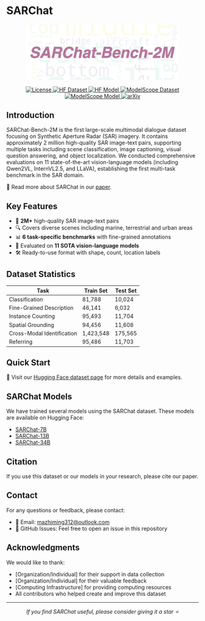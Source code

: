 # SARChat

<p align="center">
  <img src="./assets/logo.png" alt="SARChat Logo" width="400"/>
</p>

<p align="center">
  <a href="LICENSE">
    <img alt="License" src="https://img.shields.io/badge/License-CC%20BY--NC%204.0-lightgrey.svg"/>
  </a>
  <a href="https://huggingface.co/datasets/YourOrg/SARChat">
    <img alt="HF Dataset" src="https://img.shields.io/badge/🤗-Dataset-yellow.svg"/>
  </a>
  <a href="https://huggingface.co/YourOrg/SARChat">
    <img alt="HF Model" src="https://img.shields.io/badge/🤗-Models-blue.svg"/>
  </a>
  <a href="https://modelscope.cn/datasets/YourOrg/SARChat">
    <img alt="ModelScope Dataset" src="https://img.shields.io/badge/ModelScope-Dataset-orange.svg"/>
  </a>
  <a href="https://modelscope.cn/models/YourOrg/SARChat">
    <img alt="ModelScope Model" src="https://img.shields.io/badge/ModelScope-Models-green.svg"/>
  </a>
  <a href="https://arxiv.org/abs/xxxx.xxxxx">
    <img alt="arXiv" src="https://img.shields.io/badge/arXiv-xxxx.xxxxx-b31b1b.svg"/>
  </a>
</p>

## Introduction

SARChat-Bench-2M is the first large-scale multimodal dialogue dataset focusing on Synthetic Aperture Radar (SAR) imagery. It contains approximately 2 million high-quality SAR image-text pairs, supporting multiple tasks including scene classification, image captioning, visual question answering, and object localization. We conducted comprehensive evaluations on 11 state-of-the-art vision-language models (including Qwen2VL, InternVL2.5, and LLaVA), establishing the first multi-task benchmark in the SAR domain.

📑 Read more about SARChat in our [paper](https://arxiv.org/abs/xxxx.xxxxx).

## Key Features

- 🌟 **2M+** high-quality SAR image-text pairs
- 🔍 Covers diverse scenes including marine, terrestrial and urban areas
- 📊 **6 task-specific benchmarks** with fine-grained annotations
- 🤖 Evaluated on **11 SOTA vision-language models**
- 🛠️ Ready-to-use format with shape, count, location labels

## Dataset Statistics

| Task | Train Set | Test Set |
|------|-----------|-----------|
| Classification | 81,788 | 10,024 |
| Fine-Grained Description | 46,141 | 6,032 |
| Instance Counting | 95,493 | 11,704 |
| Spatial Grounding | 94,456 | 11,608 |
| Cross-Modal Identification | 1,423,548 | 175,565 |
| Referring | 95,486 | 11,703 |

## Quick Start

🤗 Visit our [Hugging Face dataset page](https://huggingface.co/datasets/YourOrg/SARChat) for more details and examples.

## SARChat Models

We have trained several models using the SARChat dataset. These models are available on Hugging Face:

- [SARChat-7B](https://huggingface.co/YourOrg/SARChat-7B)
- [SARChat-13B](https://huggingface.co/YourOrg/SARChat-13B)
- [SARChat-34B](https://huggingface.co/YourOrg/SARChat-34B)

## Citation

If you use this dataset or our models in your research, please cite our paper.

## Contact

For any questions or feedback, please contact:

- 📧 Email: mazhiming312@outlook.com
- 💬 GitHub Issues: Feel free to open an issue in this repository


## Acknowledgments

We would like to thank:
- [Organization/Individual] for their support in data collection
- [Organization/Individual] for their valuable feedback
- [Computing Infrastructure] for providing computing resources
- All contributors who helped create and improve this dataset

---
<p align="center">
  <i>If you find SARChat useful, please consider giving it a star ⭐</i>
</p>